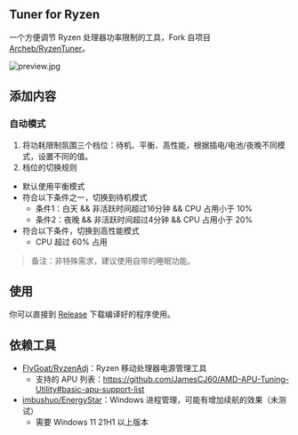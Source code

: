 ## Tuner for Ryzen

一个方便调节 Ryzen 处理器功率限制的工具，Fork 自项目 [Archeb/RyzenTuner](https://github.com/Archeb/RyzenTuner)。

![preview.jpg](https://s2.loli.net/2022/08/08/Io6xHv9PwunUXtg.jpg)

## 添加内容

### 自动模式

1. 将功耗限制氛围三个档位：待机、平衡、高性能，根据插电/电池/夜晚不同模式，设置不同的值。
2. 档位的切换规则
  * 默认使用平衡模式
  * 符合以下条件之一，切换到待机模式
    * 条件1：白天 && 非活跃时间超过16分钟 && CPU 占用小于 10%
    * 条件2：夜晚 && 非活跃时间超过4分钟 && CPU 占用小于 20%
  * 符合以下条件，切换到高性能模式
    * CPU 超过 60% 占用

> 备注：非特殊需求，建议使用自带的睡眠功能。

## 使用

你可以直接到 [Release](https://github.com/zqhong/RyzenTuner/releases) 下载编译好的程序使用。

## 依赖工具

* [FlyGoat/RyzenAdj](https://github.com/FlyGoat/RyzenAdj)：Ryzen 移动处理器电源管理工具
  * 支持的 APU 列表：https://github.com/JamesCJ60/AMD-APU-Tuning-Utility#basic-apu-support-list
* [imbushuo/EnergyStar](https://github.com/imbushuo/EnergyStar)：Windows 进程管理，可能有增加续航的效果（未测试）
    * 需要 Windows 11 21H1 以上版本

